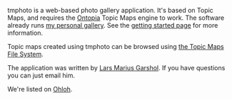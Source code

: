 tmphoto is a web-based photo gallery application. It's based on Topic Maps, and requires the [Ontopia](http://www.ontopia.net) Topic Maps engine to work. The software already runs [my personal gallery](http://www.garshol.priv.no/tmphoto/). See the [getting started page](http://code.google.com/p/tmphoto/wiki/GettingStarted) for more information.

Topic maps created using tmphoto can be browsed using [the Topic Maps File System](http://code.google.com/p/mappa/source/browse/tmfs).

The application was written by [Lars Marius Garshol](http://www.garshol.priv.no). If you have questions you can just email him.

We're listed on [Ohloh](https://www.ohloh.net/p/tmphoto).